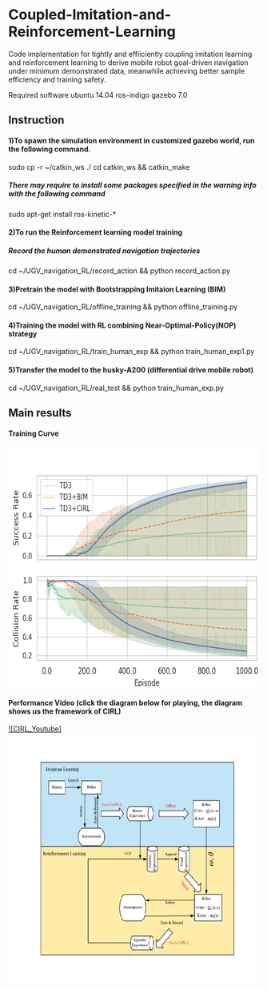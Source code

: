 # Coupled-Imitation-and-Reinforcement-Learning
Code implementation for tightly and effiiciently coupling imitation learning and reinforcement learning to derive mobile robot goal-driven navigation under minimum demonstrated data, meanwhile achieving better sample efficiency and training safety.


Required software
ubuntu 14.04
ros-indigo
gazebo 7.0

## Instruction
#### 1)To spawn the simulation environment in customized gazebo world, run the following command.
sudo cp -r ~/catkin_ws  ./
cd catkin_ws && catkin_make 

##### There may require to install some packages specified in the warning info with the following command
sudo apt-get install ros-kinetic-*

#### 2)To run the Reinforcement learning model training
##### Record the human demonstrated navigation trajectories
cd ~/UGV_navigation_RL/record_action && python record_action.py

#### 3)Pretrain the model with Bootstrapping Imitaion Learning (BIM)
cd ~/UGV_navigation_RL/offline_training && python offline_training.py

#### 4)Training the model with RL combining Near-Optimal-Policy(NOP) strategy
cd ~/UGV_navigation_RL/train_human_exp  && python train_human_exp1.py

#### 5)Transfer the model to the husky-A200 (differential drive mobile robot)
cd ~/UGV_navigation_RL/real_test  && python train_human_exp.py

## Main results
#### Training Curve
<img width="640" height="480" src="https://github.com/lukewenMX/Coupled-Imitation-and-Reinforcement-Learning/blob/master/images/TD3_curve.png"/>


#### Performance Video (click the diagram below for playing, the diagram shows us the framework of CIRL)
[![CIRL_Youtube]<img width="500" height="500" src="https://github.com/lukewenMX/Coupled-Imitation-and-Reinforcement-Learning/blob/master/images/CIRL.png"/>](https://www.youtube.com/watch?v=v1kHIaRd9Rw "CIRL_Youtube")
